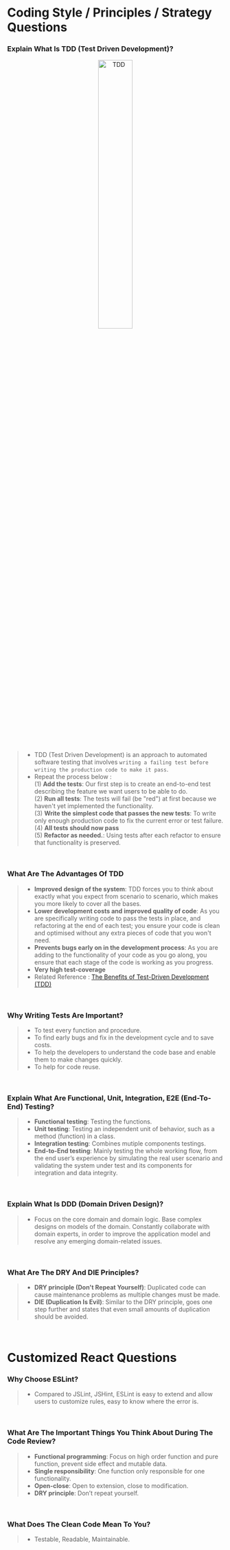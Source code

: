 # Coding Style / Principles / Strategy Questions

### **Explain What Is TDD (Test Driven Development)?** 
<p align="center">
<img src="img/TDD.png" alt="TDD" title="TDD" width="40%">
</p>

<br/>

> - TDD (Test Driven Development) is an approach to automated software testing that involves `writing a failing test before writing the production code to make it pass`.
> - Repeat the process below :  <br/>
(1) **Add the tests**: Our first step is to create an end-to-end test describing the feature we want users to be able to do.  <br/>
(2) **Run all tests**: The tests will fail (be "red") at first because we haven't yet implemented the functionality. <br/>
(3) **Write the simplest code that passes the new tests**: To write only enough production code to fix the current error or test failure. <br/>
(4) **All tests should now pass** <br/>
(5) **Refactor as needed.**: Using tests after each refactor to ensure that functionality is preserved. <br/>

<br/>

### **What Are The Advantages Of TDD**
> - **Improved design of the system**: TDD forces you to think about exactly what you expect from scenario to scenario, which makes you more likely to cover all the bases.
> - **Lower development costs and improved quality of code**: As you are specifically writing code to pass the tests in place, and refactoring at the end of each test; you ensure your code is clean and optimised without any extra pieces of code that you won't need.
> - **Prevents bugs early on in the development process**: As you are adding to the functionality of your code as you go along, you ensure that each stage of the code is working as you progress. 
> - **Very high test-coverage**
> - Related Reference : [The Benefits of Test-Driven Development (TDD)]([https://www.simplilearn.com/what-is-react-article](https://northcoders.com/company/blog/the-benefits-of-test-driven-development-tdd))

<br/>

### **Why Writing Tests Are Important?**
 > - To test every function and procedure.
 > - To find early bugs and fix in the development cycle and to save costs.
 > - To help the developers to understand the code base and enable them to make changes quickly.
 > - To help for code reuse.

<br/>

### **Explain What Are Functional, Unit, Integration, E2E (End-To-End) Testing?**

> - **Functional testing**: Testing the functions. 
> - **Unit testing**: Testing an independent unit of behavior, such as a method (function) in a class.
> - **Integration testing**: Combines mutiple components testings.
> - **End-to-End testing**: Mainly testing the whole working flow,  from the end user’s experience by simulating the real user scenario and validating the system under test and its components for integration and data integrity.

<br/>

### **Explain What Is DDD (Domain Driven Design)?** 
> - Focus on the core domain and domain logic. Base complex designs on models of the domain. Constantly collaborate with domain experts, in order to improve the application model and resolve any emerging domain-related issues.

<br/>

### **What Are The DRY And DIE Principles?**

> - **DRY principle (Don't Repeat Yourself)**: Duplicated code can cause maintenance problems as multiple changes must be made. 
> - **DIE (Duplication Is Evil)**: Similar to the DRY principle, goes one step further and states that even small amounts of duplication should be avoided.


<br/>


# Customized React Questions

### **Why Choose ESLint?**
> - Compared to JSLint, JSHint, ESLint is easy to extend and allow users to customize rules, easy to know where the error is.

<br/>

### **What Are The Important Things You Think About During The Code Review?**
> - **Functional programming**: Focus on high order function and pure function, prevent side effect and mutable data. 
> - **Single responsibility**: One function only responsible for one functionality. 
> - **Open-close**: Open to extension, close to modification. 
> - **DRY principle**: Don’t repeat yourself.

<br/>

### **What Does The Clean Code Mean To You?** 
> - Testable, Readable, Maintainable.
